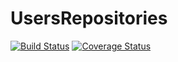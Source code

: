 # UsersRepositories
[![Build Status](https://secure.travis-ci.org/daniel/UsersRepositories.png?branch=master)](https://travis-ci.org/daniel/UsersRepositories)
[![Coverage Status](https://coveralls.io/repos/daniel/UsersRepositories/badge.svg?branch=master)](https://coveralls.io/r/daniel/UsersRepositories/?branch=master)
